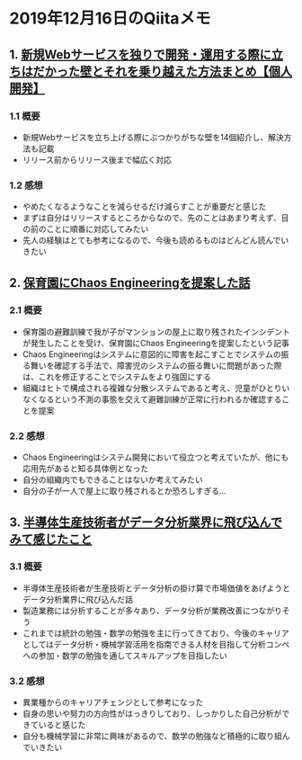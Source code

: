 # 2019年12月16日のQiitaメモ

## 1. [新規Webサービスを独りで開発・運用する際に立ちはだかった壁とそれを乗り越えた方法まとめ【個人開発】](https://qiita.com/cdms/items/08c145aac0dd10ea8cbc)

### 1.1 概要

- 新規Webサービスを立ち上げる際にぶつかりがちな壁を14個紹介し、解決方法も記載
- リリース前からリリース後まで幅広く対応

### 1.2 感想

- やめたくなるようなことを減らせるだけ減らすことが重要だと感じた
- まずは自分はリリースするところからなので、先のことはあまり考えず、目の前のことに順番に対応してみたい
- 先人の経験はとても参考になるので、今後も読めるものはどんどん読んでいきたい

## 2. [保育園にChaos Engineeringを提案した話](https://qiita.com/Mahito/items/2245429ce96027e27949)

### 2.1 概要

- 保育園の避難訓練で我が子がマンションの屋上に取り残されたインシデントが発生したことを受け、保育園にChaos Engineeringを提案したという記事
- Chaos Engineeringはシステムに意図的に障害を起こすことでシステムの振る舞いを確認する手法で、障害児のシステムの振る舞いに問題があった際は、これを修正することでシステムをより強固にする
- 組織はヒトで構成される複雑な分散システムであると考え、児童がひとりいなくなるという不測の事態を交えて避難訓練が正常に行われるか確認することを提案

### 2.2 感想

- Chaos Engineeringはシステム開発において役立つと考えていたが、他にも応用先があると知る具体例となった
- 自分の組織内でもできることはないか考えてみたい
- 自分の子が一人で屋上に取り残されるとか恐ろしすぎる…

## 3. [半導体生産技術者がデータ分析業界に飛び込んでみて感じたこと](https://qiita.com/banquetkuma/items/7d44d0e777bcc5ac8b67)

### 3.1 概要

- 半導体生産技術者が生産技術とデータ分析の掛け算で市場価値をあげようとデータ分析業界に飛び込んだ話
- 製造業務には分析することが多々あり、データ分析が業務改善につながりそう
- これまでは統計の勉強・数学の勉強を主に行ってきており、今後のキャリアとしてはデータ分析・機械学習活用を指南できる人材を目指して分析コンペへの参加・数学の勉強を通してスキルアップを目指したい

### 3.2 感想

- 異業種からのキャリアチェンジとして参考になった
- 自身の思いや努力の方向性がはっきりしており、しっかりした自己分析ができていると感じた
- 自分も機械学習に非常に興味があるので、数学の勉強など積極的に取り組んでいきたい

